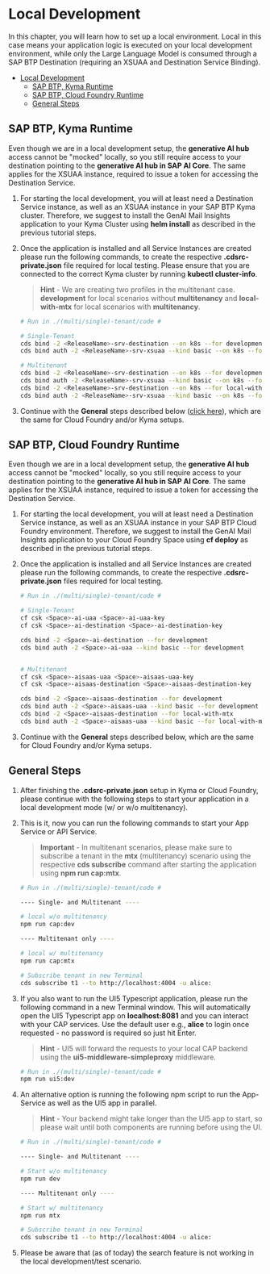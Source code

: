 # Local Development

In this chapter, you will learn how to set up a local environment. Local in this case means your application logic is executed on your local development environment, while only the Large Language Model is consumed through a SAP BTP Destination (requiring an XSUAA and Destination Service Binding).

- [Local Development](#local-development)
  - [SAP BTP, Kyma Runtime](#sap-btp-kyma-runtime)
  - [SAP BTP, Cloud Foundry Runtime](#sap-btp-cloud-foundry-runtime)
  - [General Steps](#general-steps)

## SAP BTP, Kyma Runtime

Even though we are in a local development setup, the **generative AI hub** access cannot be "mocked" locally, so you still require access to your destination pointing to the **generative AI hub in SAP AI Core**. The same applies for the XSUAA instance, required to issue a token for accessing the Destination Service.

1. For starting the local development, you will at least need a Destination Service instance, as well as an XSUAA instance in your SAP BTP Kyma cluster. Therefore, we suggest to install the GenAI Mail Insights application to your Kyma Cluster using **helm install** as described in the previous tutorial steps.

2. Once the application is installed and all Service Instances are created please run the following commands, to create the respective **.cdsrc-private.json** file required for local testing. Please ensure that you are connected to the correct Kyma cluster by running **kubectl cluster-info**.

   > **Hint** - We are creating two profiles in the multitenant case. **development** for local scenarios without **multitenancy** and **local-with-mtx** for local scenarios with **multitenancy**.

   ```sh
   # Run in ./(multi/single)-tenant/code #

   # Single-Tenant
   cds bind -2 <ReleaseName>-srv-destination --on k8s --for development
   cds bind auth -2 <ReleaseName>-srv-xsuaa --kind basic --on k8s --for development

   # Multitenant
   cds bind -2 <ReleaseName>-srv-destination --on k8s --for development
   cds bind auth -2 <ReleaseName>-srv-xsuaa --kind basic --on k8s --for development
   cds bind -2 <ReleaseName>-srv-destination --on k8s --for local-with-mtx
   cds bind auth -2 <ReleaseName>-srv-xsuaa --kind basic --on k8s --for local-with-mtx
   ```

3. Continue with the **General** steps described below ([click here](#general-steps)), which are the same for Cloud Foundry and/or Kyma setups.

## SAP BTP, Cloud Foundry Runtime

Even though we are in a local development setup, the **generative AI hub** access cannot be "mocked" locally, so you still require access to your destination pointing to the **generative AI hub in SAP AI Core**. The same applies for the XSUAA instance, required to issue a token for accessing the Destination Service.

1. For starting the local development, you will at least need a Destination Service instance, as well as an XSUAA instance in your SAP BTP Cloud Foundry environment. Therefore, we suggest to install the GenAI Mail Insights application to your Cloud Foundry Space using **cf deploy** as described in the previous tutorial steps.

2. Once the application is installed and all Service Instances are created please run the following commands, to create the respective **.cdsrc-private.json** files required for local testing.

   ```sh
   # Run in ./(multi/single)-tenant/code #

   # Single-Tenant
   cf csk <Space>-ai-uaa <Space>-ai-uaa-key
   cf csk <Space>-ai-destination <Space>-ai-destination-key

   cds bind -2 <Space>-ai-destination --for development
   cds bind auth -2 <Space>-ai-uaa --kind basic --for development


   # Multitenant
   cf csk <Space>-aisaas-uaa <Space>-aisaas-uaa-key
   cf csk <Space>-aisaas-destination <Space>-aisaas-destination-key

   cds bind -2 <Space>-aisaas-destination --for development
   cds bind auth -2 <Space>-aisaas-uaa --kind basic --for development
   cds bind -2 <Space>-aisaas-destination --for local-with-mtx
   cds bind auth -2 <Space>-aisaas-uaa --kind basic --for local-with-mtx
   ```

3. Continue with the **General** steps described below, which are the same for Cloud Foundry and/or Kyma setups.

## General Steps

1. After finishing the **.cdsrc-private.json** setup in Kyma or Cloud Foundry, please continue with the following steps to start your application in a local development mode (w/ or w/o multitenancy).

2. This is it, now you can run the following commands to start your App Service or API Service.

   > **Important** - In multitenant scenarios, please make sure to subscribe a tenant in the **mtx** (multitenancy) scenario using the respective **cds subscribe** command after starting the application using **npm run cap:mtx**.

   ```sh
   # Run in ./(multi/single)-tenant/code #

   ---- Single- and Multitenant ----

   # local w/o multitenancy
   npm run cap:dev

   ---- Multitenant only ----

   # local w/ multitenancy
   npm run cap:mtx

   # Subscribe tenant in new Terminal
   cds subscribe t1 --to http://localhost:4004 -u alice:
   ```

3. If you also want to run the UI5 Typescript application, please run the following command in a new Terminal window. This will automatically open the UI5 Typescript app on **localhost:8081** and you can interact with your CAP services. Use the default user e.g., **alice** to login once requested - no password is required so just hit Enter.

   > **Hint** - UI5 will forward the requests to your local CAP backend using the **ui5-middleware-simpleproxy** middleware.

   ```sh
   # Run in ./(multi/single)-tenant/code #
   npm run ui5:dev
   ```

4. An alternative option is running the following npm script to run the App-Service as well as the UI5 app in parallel.

   > **Hint** - Your backend might take longer than the UI5 app to start, so please wait until both components are running before using the UI.

   ```sh
   # Run in ./(multi/single)-tenant/code #

   ---- Single- and Multitenant ----

   # Start w/o multitenancy
   npm run dev

   ---- Multitenant only ----

   # Start w/ multitenancy
   npm run mtx

   # Subscribe tenant in new Terminal
   cds subscribe t1 --to http://localhost:4004 -u alice:
   ```

5. Please be aware that (as of today) the search feature is not working in the local development/test scenario.
